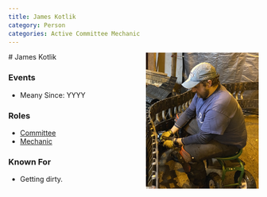 ```yaml
---
title: James Kotlik
category: Person
categories: Active Committee Mechanic
---
```

<img src="img/2020-James-Kotlick.jpeg" style="width: 45%;" align="right">
# James Kotlik

### Events
- Meany Since: YYYY

### Roles
- [Committee](Committee)
- [Mechanic](Mechanic)

### Known For
- Getting dirty.
